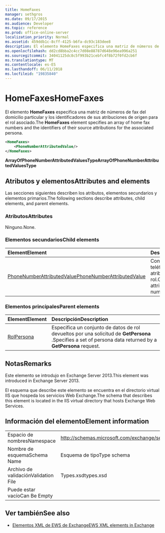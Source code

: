 ```yaml
---
title: HomeFaxes
manager: sethgros
ms.date: 09/17/2015
ms.audience: Developer
ms.topic: reference
ms.prod: office-online-server
localization_priority: Normal
ms.assetid: 459ddb1c-8cff-4125-b6fa-dc93c183dee8
description: El elemento HomeFaxes especifica una matriz de números de fax del domicilio particular y los identificadores de sus atribuciones de origen para el rol asociado.
ms.openlocfilehash: dd2cd8bba2c4cc7d08e88787d648e96ea996a251
ms.sourcegitcommit: 34041125dc8c5f993b21cebfc4f8b72f0fd2cb6f
ms.translationtype: MT
ms.contentlocale: es-ES
ms.lasthandoff: 06/11/2018
ms.locfileid: "19835840"
---
```

# <a name="homefaxes"></a><span data-ttu-id="4cb8a-103">HomeFaxes</span><span class="sxs-lookup"><span data-stu-id="4cb8a-103">HomeFaxes</span></span>

<span data-ttu-id="4cb8a-104">El elemento **HomeFaxes** especifica una matriz de números de fax del domicilio particular y los identificadores de sus atribuciones de origen para el rol asociado.</span><span class="sxs-lookup"><span data-stu-id="4cb8a-104">The **HomeFaxes** element specifies an array of home fax numbers and the identifiers of their source attributions for the associated persona.</span></span> 
  
```XML
<HomeFaxes>
    <PhoneNumberAttributedValue/>
</HomeFaxes>
```

 <span data-ttu-id="4cb8a-105">**ArrayOfPhoneNumberAttributedValuesType**</span><span class="sxs-lookup"><span data-stu-id="4cb8a-105">**ArrayOfPhoneNumberAttributedValuesType**</span></span>
## <a name="attributes-and-elements"></a><span data-ttu-id="4cb8a-106">Atributos y elementos</span><span class="sxs-lookup"><span data-stu-id="4cb8a-106">Attributes and elements</span></span>

<span data-ttu-id="4cb8a-107">Las secciones siguientes describen los atributos, elementos secundarios y elementos primarios.</span><span class="sxs-lookup"><span data-stu-id="4cb8a-107">The following sections describe attributes, child elements, and parent elements.</span></span>
  
### <a name="attributes"></a><span data-ttu-id="4cb8a-108">Atributos</span><span class="sxs-lookup"><span data-stu-id="4cb8a-108">Attributes</span></span>

<span data-ttu-id="4cb8a-109">Ninguno.</span><span class="sxs-lookup"><span data-stu-id="4cb8a-109">None.</span></span>
  
### <a name="child-elements"></a><span data-ttu-id="4cb8a-110">Elementos secundarios</span><span class="sxs-lookup"><span data-stu-id="4cb8a-110">Child elements</span></span>

|<span data-ttu-id="4cb8a-111">**Element**</span><span class="sxs-lookup"><span data-stu-id="4cb8a-111">**Element**</span></span>|<span data-ttu-id="4cb8a-112">**Descripción**</span><span class="sxs-lookup"><span data-stu-id="4cb8a-112">**Description**</span></span>|
|:-----|:-----|
|[<span data-ttu-id="4cb8a-113">PhoneNumberAttributedValue</span><span class="sxs-lookup"><span data-stu-id="4cb8a-113">PhoneNumberAttributedValue</span></span>](phonenumberattributedvalue.md) <br/> |<span data-ttu-id="4cb8a-114">Contiene un número de teléfono único de atributos para un rol.</span><span class="sxs-lookup"><span data-stu-id="4cb8a-114">Contains a single attributed phone number for a persona.</span></span>  <br/> |
   
### <a name="parent-elements"></a><span data-ttu-id="4cb8a-115">Elementos principales</span><span class="sxs-lookup"><span data-stu-id="4cb8a-115">Parent elements</span></span>

|<span data-ttu-id="4cb8a-116">**Element**</span><span class="sxs-lookup"><span data-stu-id="4cb8a-116">**Element**</span></span>|<span data-ttu-id="4cb8a-117">**Descripción**</span><span class="sxs-lookup"><span data-stu-id="4cb8a-117">**Description**</span></span>|
|:-----|:-----|
|[<span data-ttu-id="4cb8a-118">Rol</span><span class="sxs-lookup"><span data-stu-id="4cb8a-118">Persona</span></span>](persona.md) <br/> |<span data-ttu-id="4cb8a-119">Especifica un conjunto de datos de rol devueltos por una solicitud de **GetPersona** .</span><span class="sxs-lookup"><span data-stu-id="4cb8a-119">Specifies a set of persona data returned by a **GetPersona** request.</span></span>  <br/> |
   
## <a name="remarks"></a><span data-ttu-id="4cb8a-120">Notas</span><span class="sxs-lookup"><span data-stu-id="4cb8a-120">Remarks</span></span>

<span data-ttu-id="4cb8a-121">Este elemento se introdujo en Exchange Server 2013.</span><span class="sxs-lookup"><span data-stu-id="4cb8a-121">This element was introduced in Exchange Server 2013.</span></span>
  
<span data-ttu-id="4cb8a-122">El esquema que describe este elemento se encuentra en el directorio virtual IIS que hospeda los servicios Web Exchange.</span><span class="sxs-lookup"><span data-stu-id="4cb8a-122">The schema that describes this element is located in the IIS virtual directory that hosts Exchange Web Services.</span></span>
  
## <a name="element-information"></a><span data-ttu-id="4cb8a-123">Información del elemento</span><span class="sxs-lookup"><span data-stu-id="4cb8a-123">Element information</span></span>

|||
|:-----|:-----|
|<span data-ttu-id="4cb8a-124">Espacio de nombres</span><span class="sxs-lookup"><span data-stu-id="4cb8a-124">Namespace</span></span>  <br/> |http://schemas.microsoft.com/exchange/services/2006/types  <br/> |
|<span data-ttu-id="4cb8a-125">Nombre de esquema</span><span class="sxs-lookup"><span data-stu-id="4cb8a-125">Schema Name</span></span>  <br/> |<span data-ttu-id="4cb8a-126">Esquema de tipo</span><span class="sxs-lookup"><span data-stu-id="4cb8a-126">Type schema</span></span>  <br/> |
|<span data-ttu-id="4cb8a-127">Archivo de validación</span><span class="sxs-lookup"><span data-stu-id="4cb8a-127">Validation File</span></span>  <br/> |<span data-ttu-id="4cb8a-128">Types.xsd</span><span class="sxs-lookup"><span data-stu-id="4cb8a-128">types.xsd</span></span>  <br/> |
|<span data-ttu-id="4cb8a-129">Puede estar vacío</span><span class="sxs-lookup"><span data-stu-id="4cb8a-129">Can Be Empty</span></span>  <br/> ||
   
## <a name="see-also"></a><span data-ttu-id="4cb8a-130">Ver también</span><span class="sxs-lookup"><span data-stu-id="4cb8a-130">See also</span></span>



- [<span data-ttu-id="4cb8a-131">Elementos XML de EWS de Exchange</span><span class="sxs-lookup"><span data-stu-id="4cb8a-131">EWS XML elements in Exchange</span></span>](ews-xml-elements-in-exchange.md)

